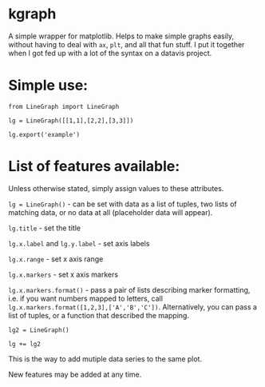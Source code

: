 # kgraph
A simple wrapper for matplotlib. Helps to make simple graphs easily, without having to deal with `ax`, `plt`, and all that fun stuff. I put it together when I got fed up with a lot of the syntax on a datavis project.

# Simple use:
`from LineGraph import LineGraph`

`lg = LineGraph([[1,1],[2,2],[3,3]])`

`lg.export('example')`

# List of features available:

Unless otherwise stated, simply assign values to these attributes.

`lg = LineGraph()` - can be set with data as a list of tuples, two lists of matching data, or no data at all (placeholder data will appear).

`lg.title` - set the title

`lg.x.label` and `lg.y.label` - set axis labels

`lg.x.range` - set x axis range

`lg.x.markers` - set x axis markers

`lg.x.markers.format()` - pass a pair of lists describing marker formatting, i.e. if you want numbers mapped to letters, call `lg.x.markers.format([1,2,3],['A','B','C'])`. Alternatively, you can pass a list of tuples, or a function that described the mapping.

`lg2 = LineGraph()`

`lg += lg2`

This is the way to add mutiple data series to the same plot.

New features may be added at any time.
